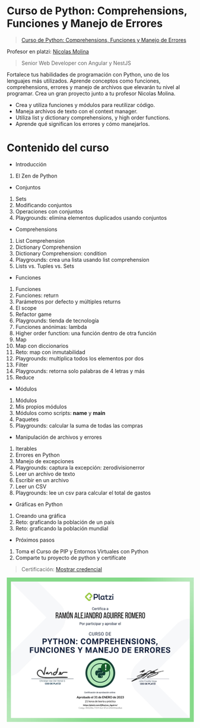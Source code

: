 # Curso de Python: Comprehensions, Funciones y Manejo de Errores

> <a href="https://platzi.com/cursos/python-funciones/?school=_escuela_escuela-datos_">Curso de Python: Comprehensions, Funciones y Manejo de Errores</a>

Profesor en platzi: <a href="https://github.com/nicobytes">Nicolas Molina</a>

> Senior Web Developer con Angular y NestJS

Fortalece tus habilidades de programación con Python, uno de los lenguajes más utilizados. Aprende conceptos como funciones, comprehensions, errores y manejo de archivos que elevarán tu nivel al programar. Crea un gran proyecto junto a tu profesor Nicolas Molina.

- Crea y utiliza funciones y módulos para reutilizar código.
- Maneja archivos de texto con el context manager.
- Utiliza list y dictionary comprehensions, y high order functions.
- Aprende qué significan los errores y cómo manejarlos.

# Contenido del curso

- Introducción

1. El Zen de Python

- Conjuntos

1. Sets
2. Modificando conjuntos
3. Operaciones con conjuntos
4. Playgrounds: elimina elementos duplicados usando conjuntos

- Comprehensions

1. List Comprehension
2. Dictionary Comprehension
3. Dictionary Comprehension: condition
4. Playgrounds: crea una lista usando list comprehension
5. Lists vs. Tuples vs. Sets

- Funciones

1. Funciones
2. Funciones: return
3. Parámetros por defecto y múltiples returns
4. El scope
5. Refactor game
6. Playgrounds: tienda de tecnología
7. Funciones anónimas: lambda
8. Higher order function: una función dentro de otra función
9. Map
10. Map con diccionarios
11. Reto: map con inmutabilidad
12. Playgrounds: multiplica todos los elementos por dos
13. Filter
14. Playgrounds: retorna solo palabras de 4 letras y más
15. Reduce

- Módulos

1. Módulos
2. Mis propios módulos
3. Módulos como scripts: **name** y **main**
4. Paquetes
5. Playgrounds: calcular la suma de todas las compras

- Manipulación de archivos y errores

1. Iterables
2. Errores en Python
3. Manejo de excepciones
4. Playgrounds: captura la excepción: zerodivisionerror
5. Leer un archivo de texto
6. Escribir en un archivo
7. Leer un CSV
8. Playgrounds: lee un csv para calcular el total de gastos

- Gráficas en Python

1. Creando una gráfica
2. Reto: graficando la población de un país
3. Reto: graficando la población mundial

- Próximos pasos

1. Toma el Curso de PIP y Entornos Virtuales con Python
2. Comparte tu proyecto de python y certifícate

> <span>Certificación: <a href="https://platzi.com/p/RayLex_Aguirre/curso/4260-course/diploma/detalle/">Mostrar credencial</a></span>

![Certificado](img/diploma-python-funciones.jpg)
